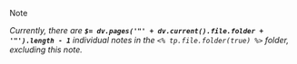 > [!NOTE]
> *Currently, there are **`$= dv.pages('"' + dv.current().file.folder + '"').length - 1`**  individual notes in the `<% tp.file.folder(true) %>` folder, excluding this note.*